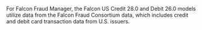  For Falcon Fraud Manager, the Falcon US Credit 28.0 and Debit 26.0 models utilize data from the Falcon Fraud Consortium data, which includes credit and debit card transaction data from U.S. issuers. 
